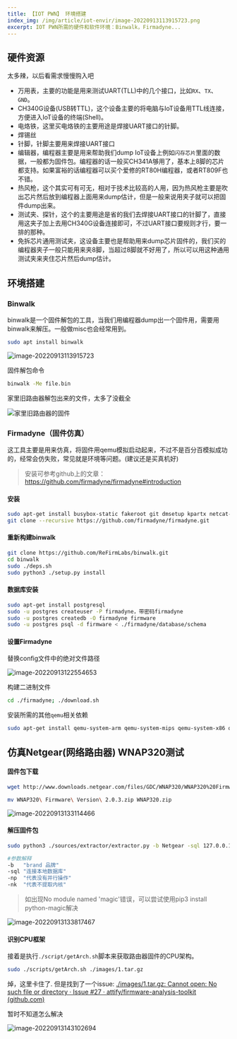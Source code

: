 ```yaml
---
title: 【IOT PWN】 环境搭建
index_img: /img/article/iot-envir/image-20220913113915723.png
excerpt: IOT PWN所需的硬件和软件环境：Binwalk，Firmadyne...
---
```

## 硬件资源

太多辣，以后看需求慢慢购入吧

- 万用表，主要的功能是用来测试UART(TLL)中的几个接口，比如`RX`、`TX`、`GND`。
- CH340G设备(USB转TTL)，这个设备主要的将电脑与IoT设备用TTL线连接，方便进入IoT设备的终端(Shell)。
- 电烙铁，这里买电烙铁的主要用途是焊接UART接口的针脚。
- 焊锡丝
- 针脚，针脚主要用来焊接UART接口
- 编辑器，编程器主要是用来帮助我们dump IoT设备上例如`闪存芯片`里面的数据，一般都为固件包。编程器的话一般买CH341A够用了，基本上8脚的芯片都支持。如果富裕的话编程器可以买个爱修的RT80H编程器，或者RT809F也不错。
- 热风枪，这个其实可有可无，相对于技术比较高的人用，因为热风枪主要是吹出芯片然后放到编程器上面用来dump估计，但是一般来说用夹子就可以把固件dump出来。
- 测试夹、探针，这个的主要用途是省的我们去焊接UART接口的针脚了，直接用这夹子加上去用CH340G设备连接即可，不过UART接口要规则才行，要一排的那种。
- 免拆芯片通用测试夹，这设备主要也是帮助用来dump芯片固件的，我们买的编程器夹子一般只能用来夹8脚，当超过8脚就不好用了，所以可以用这种通用测试夹来夹住芯片然后dump估计。



## 环境搭建

### Binwalk

binwalk是一个固件解包的工具，当我们用编程器dump出一个固件用，需要用binwalk来解压。一般做misc也会经常用到。

```bash
sudo apt install binwalk
```

![image-20220913113915723](/img/article/iot-envir/image-20220913113915723.png)

固件解包命令

```bash
binwalk -Me file.bin
```

家里旧路由器解包出来的文件，太多了没截全

![家里旧路由器的固件](/img/article/iot-envir/image-20220913114057712.png)

### Firmadyne（固件仿真）

这工具主要是用来仿真，将固件用qemu模拟启动起来，不过不是百分百模拟成功的，经常会仿失败，常见就是环境等问题。(建议还是买真机好)

> 安装可参考github上的文章：https://github.com/firmadyne/firmadyne#introduction

#### 安装

```bash
sudo apt-get install busybox-static fakeroot git dmsetup kpartx netcat-openbsd nmap python-psycopg2 python3-psycopg2 snmp uml-utilities util-linux vlan
git clone --recursive https://github.com/firmadyne/firmadyne.git
```

#### 重新构建binwalk

```bash
git clone https://github.com/ReFirmLabs/binwalk.git
cd binwalk
sudo ./deps.sh
sudo python3 ./setup.py install
```

#### 数据库安装

```bash
sudo apt-get install postgresql
sudo -u postgres createuser -P firmadyne，带密码firmadyne
sudo -u postgres createdb -O firmadyne firmware
sudo -u postgres psql -d firmware < ./firmadyne/database/schema
```

#### 设置Firmadyne

替换config文件中的绝对文件路径

![image-20220913122554653](/img/article/iot-envir/image-20220913122554653.png)

构建二进制文件

```bash
cd ./firmadyne; ./download.sh
```

安装所需的其他`qemu`相关依赖

```bash
sudo apt-get install qemu-system-arm qemu-system-mips qemu-system-x86 qemu-utils
```



## 仿真Netgear(网络路由器) WNAP320测试

#### 固件包下载

```bash
wget http://www.downloads.netgear.com/files/GDC/WNAP320/WNAP320%20Firmware%20Version%202.0.3.zip

mv WNAP320\ Firmware\ Version\ 2.0.3.zip WNAP320.zip  
```

![image-20220913133114466](/img/article/iot-envir/image-20220913133114466.png)

#### 解压固件包

```bash
sudo python3 ./sources/extractor/extractor.py -b Netgear -sql 127.0.0.1 -np -nk "WNAP320.zip" images

#参数解释
-b   "brand 品牌"
-sql "连接本地数据库"
-np  "代表没有并行操作"
-nk  "代表不提取内核"
```

> 如出现No module named 'magic'错误，可以尝试使用pip3 install python-magic解决

![image-20220913133817467](/img/article/iot-envir/image-20220913133817467.png)

#### 识别CPU框架

接着是执行`./script/getArch.sh`脚本来获取路由器固件的CPU架构。

```bash
sudo ./scripts/getArch.sh ./images/1.tar.gz
```

焯，这里卡住了. 但是找到了一个issue: [./images/1.tar.gz: Cannot open: No such file or directory · Issue #27 · attify/firmware-analysis-toolkit (github.com)](https://github.com/attify/firmware-analysis-toolkit/issues/27)

暂时不知道怎么解决

![image-20220913143102694](/img/article/iot-envir/image-20220913143102694.png)



